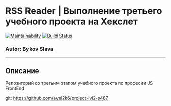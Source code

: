 # RSS Reader | Выполнение третьего учебного проекта на Хекслет

[![Maintainability](https://api.codeclimate.com/v1/badges/4396ca6dce6ff4150398/maintainability)](https://codeclimate.com/github/avel2k6/frontend-project-lvl3/maintainability) [![Build Status](https://travis-ci.org/avel2k6/frontend-project-lvl3.svg?branch=master)](https://travis-ci.org/avel2k6/frontend-project-lvl3)
### Autor: Bykov Slava
____________________________________________________
## Описание
Репозиторий со третьим  этапом учебного проекта по професии JS-FrontEnd

git: https://github.com/avel2k6/project-lvl2-s487
